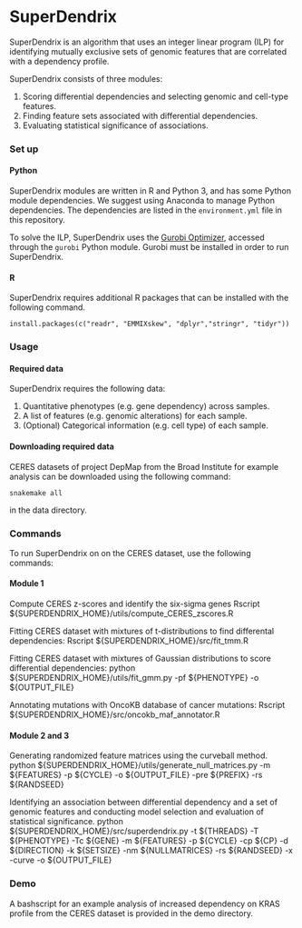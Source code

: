 # SuperDendrix

SuperDendrix is an algorithm that uses an integer linear program (ILP) for identifying mutually exclusive sets of genomic features that are correlated with a dependency profile.

SuperDendrix consists of three modules:
1) Scoring differential dependencies and selecting genomic and cell-type features.
2) Finding feature sets associated with differential dependencies. 
3) Evaluating statistical significance of associations. 

### Set up

#### Python
SuperDendrix modules are written in R and Python 3, and has some Python module dependencies. We suggest using Anaconda to manage Python dependencies. The dependencies are listed in the `environment.yml` file in this repository.

To solve the ILP, SuperDendrix uses the [Gurobi Optimizer](http://www.gurobi.com/downloads/gurobi-optimizer), accessed through the `gurobi` Python module. Gurobi must be installed in order to run SuperDendrix.

#### R
SuperDendrix requires additional R packages that can be installed with the following command.

    install.packages(c("readr", "EMMIXskew", "dplyr","stringr", "tidyr"))

### Usage
#### Required data
SuperDendrix requires the following data:

1. Quantitative phenotypes (e.g. gene dependency) across samples.
2. A list of features (e.g. genomic alterations) for each sample.
3. (Optional) Categorical information (e.g. cell type) of each sample.

#### Downloading required data
CERES datasets of project DepMap from the Broad Institute for example analysis can be downloaded using the following command:

    snakemake all
in the data directory.

### Commands
To run SuperDendrix on on the CERES dataset, use the following commands:

#### Module 1

Compute CERES z-scores and identify the six-sigma genes
    Rscript ${SUPERDENDRIX_HOME}/utils/compute_CERES_zscores.R

Fitting CERES dataset with mixtures of t-distributions to find differental dependencies:
    Rscript ${SUPERDENDRIX_HOME}/src/fit_tmm.R

Fitting CERES dataset with mixtures of Gaussian distributions to score differential dependencies:
    python ${SUPERDENDRIX_HOME}/utils/fit_gmm.py -pf ${PHENOTYPE} -o ${OUTPUT_FILE}

Annotating mutations with OncoKB database of cancer mutations:
    Rscript ${SUPERDENDRIX_HOME}/src/oncokb_maf_annotator.R

#### Module 2 and 3

Generating randomized feature matrices using the curveball method.
    python ${SUPERDENDRIX_HOME}/utils/generate_null_matrices.py -m ${FEATURES} -p ${CYCLE} -o ${OUTPUT_FILE} -pre ${PREFIX} -rs ${RANDSEED}

Identifying an association between differential dependency and a set of genomic features and conducting model selection and evaluation of statistical significance.
    python ${SUPERDENDRIX_HOME}/src/superdendrix.py -t ${THREADS} -T ${PHENOTYPE} -Tc ${GENE} -m ${FEATURES} -p ${CYCLE} -cp ${CP} -d ${DIRECTION} -k ${SETSIZE} -nm ${NULLMATRICES} -rs ${RANDSEED} -x -curve -o ${OUTPUT_FILE}

### Demo
A bashscript for an example analysis of increased dependency on KRAS profile from the CERES dataset is provided in the demo directory.

